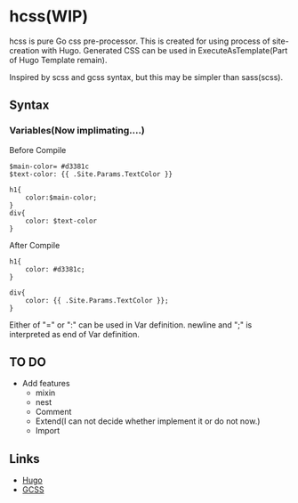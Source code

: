 # hcss(WIP)
hcss is pure Go css pre-processor. This is created for using process of site-creation with Hugo.
Generated CSS can be used in ExecuteAsTemplate(Part of Hugo Template remain).

Inspired by scss and gcss syntax, but this may be simpler than sass(scss).

## Syntax
### Variables(Now implimating....)

Before Compile

```
$main-color= #d3381c
$text-color: {{ .Site.Params.TextColor }}

h1{
    color:$main-color;
}
div{
    color: $text-color
}
```
After Compile
```
h1{
    color: #d3381c;
}

div{
    color: {{ .Site.Params.TextColor }};
}
```

Either of "=" or ":" can be used in Var definition.
newline and ";" is interpreted as end of Var definition.

## TO DO

+ Add features
  + mixin
  + nest
  + Comment
  + Extend(I can not decide whether implement it or do not now.)
  + Import

## Links
+ [Hugo][hugo]
+ [GCSS](https://github.com/yosssi/gcss)

[hugo]: https://github.com/gohugoio/hugo